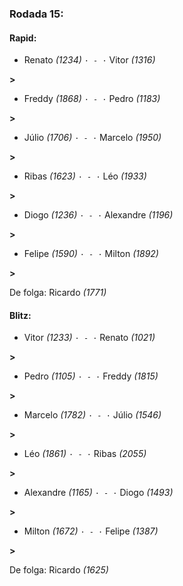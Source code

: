 ### Rodada 15:

#### Rapid:

* Renato *(1234)* `· - ·` Vitor *(1316)* 

**>** 
* Freddy *(1868)* `· - ·` Pedro *(1183)* 

**>** 
* Júlio *(1706)* `· - ·` Marcelo *(1950)* 

**>** 
* Ribas *(1623)* `· - ·` Léo *(1933)* 

**>** 
* Diogo *(1236)* `· - ·` Alexandre *(1196)* 

**>** 
* Felipe *(1590)* `· - ·` Milton *(1892)* 

**>** 

De folga: Ricardo *(1771)*

#### Blitz:

* Vitor *(1233)* `· - ·` Renato *(1021)* 

**>** 
* Pedro *(1105)* `· - ·` Freddy *(1815)* 

**>** 
* Marcelo *(1782)* `· - ·` Júlio *(1546)* 

**>** 
* Léo *(1861)* `· - ·` Ribas *(2055)* 

**>** 
* Alexandre *(1165)* `· - ·` Diogo *(1493)* 

**>** 
* Milton *(1672)* `· - ·` Felipe *(1387)* 

**>** 

De folga: Ricardo *(1625)*

